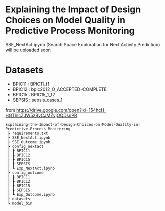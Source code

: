 # Explaining the Impact of Design Choices on Model Quality in Predictive Process Monitoring

SSE_NextAct.ipynb (Search Space Exploration for Next Activity Prediction) will be uploaded soon

# Datasets
+ BPIC11 : BPIC11_f1 
+ BPIC12 : bpic2012_O_ACCEPTED-COMPLETE
+ BPIC15 : BPIC15_1_f2
+ SEPSIS : sepsis_cases_1

from https://drive.google.com/open?id=154hcH-HGThlcZJW5zBvCJMZvjOQDsnPR 
``` 
Explaining-the-Impact-of-Design-Choices-on-Model-Quality-in-Predictive-Process-Monitoring
 ┣ requirements.txt
 ┣ SSE_NextAct.ipynb
 ┣ SSE_Outcome.ipynb
 ┣ config_nextact
 ┃ ┣ BPIC11
 ┃ ┣ BPIC12
 ┃ ┣ BPIC15
 ┃ ┣ SEPSIS
 ┃ ┗ Exp_NextAct.ipynb
 ┣ config_outcome
 ┃ ┣ BPIC11
 ┃ ┣ BPIC12
 ┃ ┣ BPIC15
 ┃ ┣ SEPSIS
 ┃ ┗ Exp_Outcome.ipynb
 ┣ datasets
 ┗ model_bin
```
